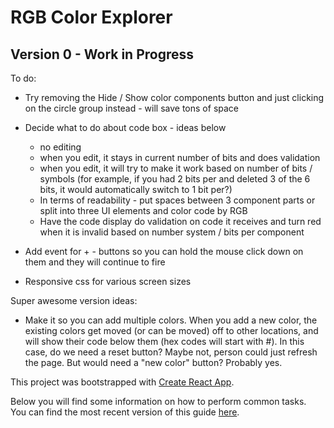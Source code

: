# RGB Color Explorer

## Version 0 - Work in Progress

To do:
* Try removing the Hide / Show color components button and just clicking on the circle group instead - will save tons of space
* Decide what to do about code box - ideas below
  * no editing
  * when you edit, it stays in current number of bits and does validation
  * when you edit, it will try to make it work based on number of bits / symbols (for example, if you had 2 bits per and deleted 3 of the 6 bits, it would automatically switch to 1 bit per?)
  * In terms of readability - put spaces between 3 component parts or split into three UI elements and color code by RGB
  * Have the code display do validation on code it receives and turn red when it is invalid based on number system / bits per component
* Add event for + - buttons so you can hold the mouse click down on them and they will continue to fire

* Responsive css for various screen sizes

Super awesome version ideas:
* Make it so you can add multiple colors. When you add a new color, the existing colors get moved (or can be moved) off to other locations, and will show their code below them (hex codes will start with #). In this case, do we need a reset button? Maybe not, person could just refresh the page. But would need a "new color" button? Probably yes.

This project was bootstrapped with [Create React App](https://github.com/facebookincubator/create-react-app).

Below you will find some information on how to perform common tasks.<br>
You can find the most recent version of this guide [here](https://github.com/facebookincubator/create-react-app/blob/master/packages/react-scripts/template/README.md).
